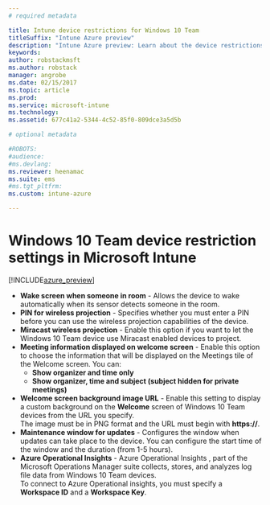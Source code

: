 ```yaml
---
# required metadata

title: Intune device restrictions for Windows 10 TeamtitleSuffix: "Intune Azure preview"
description: "Intune Azure preview: Learn about the device restrictions available for Windows 10 Team devices."
keywords:
author: robstackmsft
ms.author: robstack
manager: angrobe
ms.date: 02/15/2017
ms.topic: article
ms.prod:
ms.service: microsoft-intune
ms.technology:
ms.assetid: 677c41a2-5344-4c52-85f0-809dce3a5d5b

# optional metadata

#ROBOTS:
#audience:
#ms.devlang:
ms.reviewer: heenamac
ms.suite: ems
#ms.tgt_pltfrm:
ms.custom: intune-azure

---
```


# Windows 10 Team device restriction settings in Microsoft Intune

[!INCLUDE[azure_preview](./includes/azure_preview.md)]

- **Wake screen when someone in room** - Allows the device to wake automatically when its sensor detects someone in the room.
- **PIN for wireless projection** - Specifies whether you must enter a PIN before you can use the wireless projection capabilities of the device.
- **Miracast wireless projection** - Enable this option if you want to let the Windows 10 Team device use Miracast enabled devices to project.
- **Meeting information displayed on welcome screen** - Enable this option to choose the information that will be displayed on the Meetings tile of the Welcome screen. You can:
	- **Show organizer and time only**
	- **Show organizer, time and subject (subject hidden for private meetings)**
- **Welcome screen background image URL** - Enable this setting to display a custom background on the **Welcome** screen of Windows 10 Team devices from the URL you specify.<br>The image must be in PNG format and the URL must begin with **https://**.
- **Maintenance window for updates** - Configures the window when updates can take place to the device. You can configure the start time of the window and the duration (from 1-5 hours).
- **Azure Operational Insights** - Azure Operational Insights , part of the Microsoft Operations Manager suite collects, stores, and analyzes log file data from Windows 10 Team devices.<br>To connect to Azure Operational insights, you must specify a **Workspace ID** and a **Workspace Key**.
